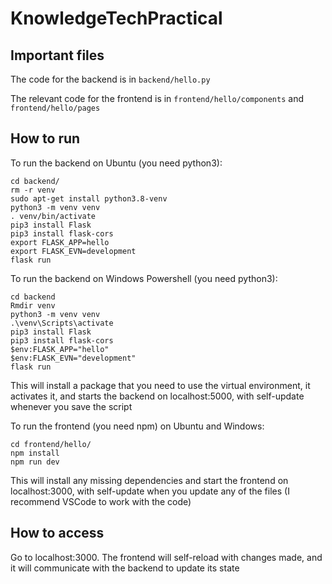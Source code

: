 # KnowledgeTechPractical

## Important files ##

The code for the backend is in `backend/hello.py`

The relevant code for the frontend is in `frontend/hello/components` and `frontend/hello/pages`

## How to run ##

To run the backend on Ubuntu (you need python3):
```
cd backend/
rm -r venv
sudo apt-get install python3.8-venv
python3 -m venv venv
. venv/bin/activate
pip3 install Flask
pip3 install flask-cors
export FLASK_APP=hello
export FLASK_EVN=development
flask run
```

To run the backend on Windows Powershell (you need python3):
```
cd backend
Rmdir venv
python3 -m venv venv
.\venv\Scripts\activate
pip3 install Flask
pip3 install flask-cors
$env:FLASK_APP="hello"
$env:FLASK_EVN="development"
flask run
```

This will install a package that you need to use the virtual environment, it activates it, and starts the backend on localhost:5000, with self-update whenever you save the script


To run the frontend (you need npm) on Ubuntu and Windows:

```
cd frontend/hello/
npm install
npm run dev
```

This will install any missing dependencies and start the frontend on localhost:3000, with self-update when you update any of the files (I recommend VSCode to work with the code)


## How to access ##

Go to localhost:3000. The frontend will self-reload with changes made, and it will communicate with the backend to update its state
